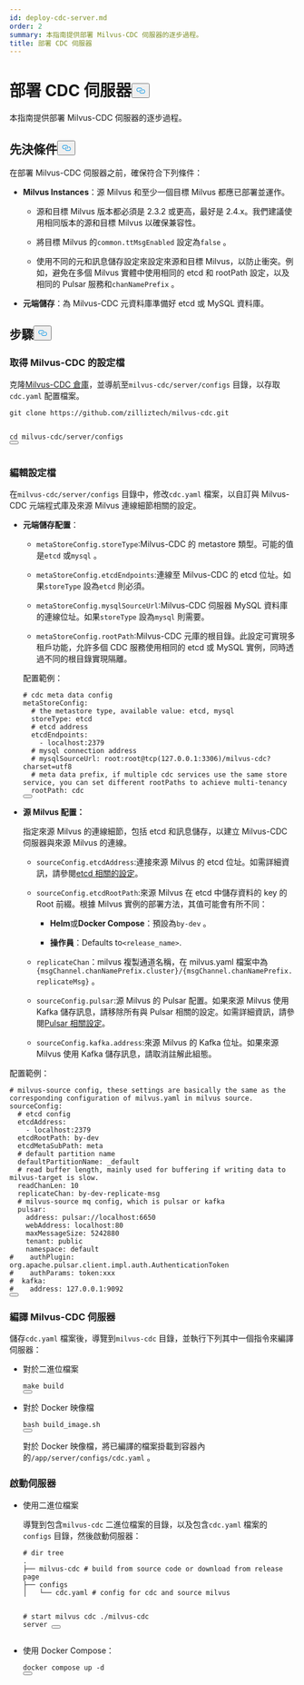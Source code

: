 ```yaml
---
id: deploy-cdc-server.md
order: 2
summary: 本指南提供部署 Milvus-CDC 伺服器的逐步過程。
title: 部署 CDC 伺服器
---
```

<h1 id="Deploy-CDC-Server" class="common-anchor-header">部署 CDC 伺服器<button data-href="#Deploy-CDC-Server" class="anchor-icon" translate="no">
      <svg translate="no"
        aria-hidden="true"
        focusable="false"
        height="20"
        version="1.1"
        viewBox="0 0 16 16"
        width="16"
      >
        <path
          fill="#0092E4"
          fill-rule="evenodd"
          d="M4 9h1v1H4c-1.5 0-3-1.69-3-3.5S2.55 3 4 3h4c1.45 0 3 1.69 3 3.5 0 1.41-.91 2.72-2 3.25V8.59c.58-.45 1-1.27 1-2.09C10 5.22 8.98 4 8 4H4c-.98 0-2 1.22-2 2.5S3 9 4 9zm9-3h-1v1h1c1 0 2 1.22 2 2.5S13.98 12 13 12H9c-.98 0-2-1.22-2-2.5 0-.83.42-1.64 1-2.09V6.25c-1.09.53-2 1.84-2 3.25C6 11.31 7.55 13 9 13h4c1.45 0 3-1.69 3-3.5S14.5 6 13 6z"
        ></path>
      </svg>
    </button></h1><p>本指南提供部署 Milvus-CDC 伺服器的逐步過程。</p>
<h2 id="Prerequisites" class="common-anchor-header">先決條件<button data-href="#Prerequisites" class="anchor-icon" translate="no">
      <svg translate="no"
        aria-hidden="true"
        focusable="false"
        height="20"
        version="1.1"
        viewBox="0 0 16 16"
        width="16"
      >
        <path
          fill="#0092E4"
          fill-rule="evenodd"
          d="M4 9h1v1H4c-1.5 0-3-1.69-3-3.5S2.55 3 4 3h4c1.45 0 3 1.69 3 3.5 0 1.41-.91 2.72-2 3.25V8.59c.58-.45 1-1.27 1-2.09C10 5.22 8.98 4 8 4H4c-.98 0-2 1.22-2 2.5S3 9 4 9zm9-3h-1v1h1c1 0 2 1.22 2 2.5S13.98 12 13 12H9c-.98 0-2-1.22-2-2.5 0-.83.42-1.64 1-2.09V6.25c-1.09.53-2 1.84-2 3.25C6 11.31 7.55 13 9 13h4c1.45 0 3-1.69 3-3.5S14.5 6 13 6z"
        ></path>
      </svg>
    </button></h2><p>在部署 Milvus-CDC 伺服器之前，確保符合下列條件：</p>
<ul>
<li><p><strong>Milvus Instances</strong>：源 Milvus 和至少一個目標 Milvus 都應已部署並運作。</p>
<ul>
<li><p>源和目標 Milvus 版本都必須是 2.3.2 或更高，最好是 2.4.x。我們建議使用相同版本的源和目標 Milvus 以確保兼容性。</p></li>
<li><p>將目標 Milvus 的<code translate="no">common.ttMsgEnabled</code> 設定為<code translate="no">false</code> 。</p></li>
<li><p>使用不同的元和訊息儲存設定來設定來源和目標 Milvus，以防止衝突。例如，避免在多個 Milvus 實體中使用相同的 etcd 和 rootPath 設定，以及相同的 Pulsar 服務和<code translate="no">chanNamePrefix</code> 。</p></li>
</ul></li>
<li><p><strong>元端儲存</strong>：為 Milvus-CDC 元資料庫準備好 etcd 或 MySQL 資料庫。</p></li>
</ul>
<h2 id="Steps" class="common-anchor-header">步驟<button data-href="#Steps" class="anchor-icon" translate="no">
      <svg translate="no"
        aria-hidden="true"
        focusable="false"
        height="20"
        version="1.1"
        viewBox="0 0 16 16"
        width="16"
      >
        <path
          fill="#0092E4"
          fill-rule="evenodd"
          d="M4 9h1v1H4c-1.5 0-3-1.69-3-3.5S2.55 3 4 3h4c1.45 0 3 1.69 3 3.5 0 1.41-.91 2.72-2 3.25V8.59c.58-.45 1-1.27 1-2.09C10 5.22 8.98 4 8 4H4c-.98 0-2 1.22-2 2.5S3 9 4 9zm9-3h-1v1h1c1 0 2 1.22 2 2.5S13.98 12 13 12H9c-.98 0-2-1.22-2-2.5 0-.83.42-1.64 1-2.09V6.25c-1.09.53-2 1.84-2 3.25C6 11.31 7.55 13 9 13h4c1.45 0 3-1.69 3-3.5S14.5 6 13 6z"
        ></path>
      </svg>
    </button></h2><h3 id="Obtain-the-Milvus-CDC-config-file" class="common-anchor-header">取得 Milvus-CDC 的設定檔</h3><p>克隆<a href="https://github.com/zilliztech/milvus-cdc">Milvus-CDC 倉庫</a>，並導航至<code translate="no">milvus-cdc/server/configs</code> 目錄，以存取<code translate="no">cdc.yaml</code> 配置檔案。</p>
<pre><code translate="no" class="language-bash">git <span class="hljs-built_in">clone</span> https://github.com/zilliztech/milvus-cdc.git

<span class="hljs-built_in">cd</span> milvus-cdc/server/configs
<button class="copy-code-btn"></button></code></pre>
<h3 id="Edit-the-config-file" class="common-anchor-header">編輯設定檔</h3><p>在<code translate="no">milvus-cdc/server/configs</code> 目錄中，修改<code translate="no">cdc.yaml</code> 檔案，以自訂與 Milvus-CDC 元端程式庫及來源 Milvus 連線細節相關的設定。</p>
<ul>
<li><p><strong>元端儲存配置</strong>：</p>
<ul>
<li><p><code translate="no">metaStoreConfig.storeType</code>:Milvus-CDC 的 metastore 類型。可能的值是<code translate="no">etcd</code> 或<code translate="no">mysql</code> 。</p></li>
<li><p><code translate="no">metaStoreConfig.etcdEndpoints</code>:連線至 Milvus-CDC 的 etcd 位址。如果<code translate="no">storeType</code> 設為<code translate="no">etcd</code> 則必須。</p></li>
<li><p><code translate="no">metaStoreConfig.mysqlSourceUrl</code>:Milvus-CDC 伺服器 MySQL 資料庫的連線位址。如果<code translate="no">storeType</code> 設為<code translate="no">mysql</code> 則需要。</p></li>
<li><p><code translate="no">metaStoreConfig.rootPath</code>:Milvus-CDC 元庫的根目錄。此設定可實現多租戶功能，允許多個 CDC 服務使用相同的 etcd 或 MySQL 實例，同時透過不同的根目錄實現隔離。</p></li>
</ul>
<p>配置範例：</p>
<pre><code translate="no" class="language-yaml"><span class="hljs-comment"># cdc meta data config</span>
metaStoreConfig:
  <span class="hljs-comment"># the metastore type, available value: etcd, mysql</span>
  storeType: etcd
  <span class="hljs-comment"># etcd address</span>
  etcdEndpoints:
    - localhost:<span class="hljs-number">2379</span>
  <span class="hljs-comment"># mysql connection address</span>
  <span class="hljs-comment"># mysqlSourceUrl: root:root@tcp(127.0.0.1:3306)/milvus-cdc?charset=utf8</span>
  <span class="hljs-comment"># meta data prefix, if multiple cdc services use the same store service, you can set different rootPaths to achieve multi-tenancy</span>
  rootPath: cdc
<button class="copy-code-btn"></button></code></pre></li>
<li><p><strong>源 Milvus 配置：</strong></p>
<p>指定來源 Milvus 的連線細節，包括 etcd 和訊息儲存，以建立 Milvus-CDC 伺服器與來源 Milvus 的連線。</p>
<ul>
<li><p><code translate="no">sourceConfig.etcdAddress</code>:連接來源 Milvus 的 etcd 位址。如需詳細資訊，請參閱<a href="https://milvus.io/docs/configure_etcd.md#etcd-related-Configurations">etcd 相關的設定</a>。</p></li>
<li><p><code translate="no">sourceConfig.etcdRootPath</code>:來源 Milvus 在 etcd 中儲存資料的 key 的 Root 前綴。根據 Milvus 實例的部署方法，其值可能會有所不同：</p>
<ul>
<li><p><strong>Helm</strong>或<strong>Docker Compose</strong>：預設為<code translate="no">by-dev</code> 。</p></li>
<li><p><strong>操作員</strong>：Defaults to<code translate="no">&lt;release_name&gt;</code>.</p></li>
</ul></li>
<li><p><code translate="no">replicateChan</code>：milvus 複製通道名稱，在 milvus.yaml 檔案中為<code translate="no">{msgChannel.chanNamePrefix.cluster}/{msgChannel.chanNamePrefix.replicateMsg}</code> 。</p></li>
<li><p><code translate="no">sourceConfig.pulsar</code>:源 Milvus 的 Pulsar 配置。如果來源 Milvus 使用 Kafka 儲存訊息，請移除所有與 Pulsar 相關的設定。如需詳細資訊，請參閱<a href="https://milvus.io/docs/configure_pulsar.md">Pulsar 相關設定</a>。</p></li>
<li><p><code translate="no">sourceConfig.kafka.address</code>:來源 Milvus 的 Kafka 位址。如果來源 Milvus 使用 Kafka 儲存訊息，請取消註解此組態。</p></li>
</ul></li>
</ul>
<p>配置範例：</p>
<pre><code translate="no" class="language-yaml"><span class="hljs-comment"># milvus-source config, these settings are basically the same as the corresponding configuration of milvus.yaml in milvus source.</span>
sourceConfig:
  <span class="hljs-comment"># etcd config</span>
  etcdAddress:
    - localhost:<span class="hljs-number">2379</span>
  etcdRootPath: by-dev
  etcdMetaSubPath: meta
  <span class="hljs-comment"># default partition name</span>
  defaultPartitionName: _default
  <span class="hljs-comment"># read buffer length, mainly used for buffering if writing data to milvus-target is slow.</span>
  readChanLen: <span class="hljs-number">10</span>
  replicateChan: by-dev-replicate-msg
  <span class="hljs-comment"># milvus-source mq config, which is pulsar or kafka</span>
  pulsar:
    address: pulsar://localhost:<span class="hljs-number">6650</span>
    webAddress: localhost:<span class="hljs-number">80</span>
    maxMessageSize: <span class="hljs-number">5242880</span>
    tenant: public
    namespace: default
<span class="hljs-comment">#    authPlugin: org.apache.pulsar.client.impl.auth.AuthenticationToken</span>
<span class="hljs-comment">#    authParams: token:xxx</span>
<span class="hljs-comment">#  kafka:</span>
<span class="hljs-comment">#    address: 127.0.0.1:9092</span>
<button class="copy-code-btn"></button></code></pre>
<h3 id="Compile-the-Milvus-CDC-server" class="common-anchor-header">編譯 Milvus-CDC 伺服器</h3><p>儲存<code translate="no">cdc.yaml</code> 檔案後，導覽到<code translate="no">milvus-cdc</code> 目錄，並執行下列其中一個指令來編譯伺服器：</p>
<ul>
<li><p>對於二進位檔案</p>
<pre><code translate="no" class="language-bash"><span class="hljs-built_in">make</span> build
<button class="copy-code-btn"></button></code></pre></li>
<li><p>對於 Docker 映像檔</p>
<pre><code translate="no" class="language-bash">bash build_image.sh
<button class="copy-code-btn"></button></code></pre>
<p>對於 Docker 映像檔，將已編譯的檔案掛載到容器內的<code translate="no">/app/server/configs/cdc.yaml</code> 。</p></li>
</ul>
<h3 id="Start-the-server" class="common-anchor-header">啟動伺服器</h3><ul>
<li><p>使用二進位檔案</p>
<p>導覽到包含<code translate="no">milvus-cdc</code> 二進位檔案的目錄，以及包含<code translate="no">cdc.yaml</code> 檔案的<code translate="no">configs</code> 目錄，然後啟動伺服器：</p>
<pre><code translate="no" class="language-bash"><span class="hljs-comment"># dir tree</span>
.
├── milvus-cdc <span class="hljs-comment"># build from source code or download from release page</span>
├── configs
│   └── cdc.yaml <span class="hljs-comment"># config for cdc and source milvus</span>

<span class="hljs-comment"># start milvus cdc</span>
./milvus-cdc server
<button class="copy-code-btn"></button></code></pre></li>
<li><p>使用 Docker Compose：</p>
<pre><code translate="no" class="language-bash">docker compose up -d
<button class="copy-code-btn"></button></code></pre></li>
</ul>
